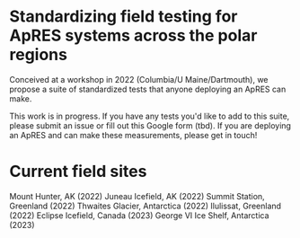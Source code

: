 # Standardizing field testing for ApRES systems across the polar regions
Conceived at a workshop in 2022 (Columbia/U Maine/Dartmouth), we propose a suite of standardized tests that anyone deploying an ApRES can make.


This work is in progress. If you have any tests you'd like to add to this suite, please submit an issue or fill out this Google form (tbd). If you are deploying an ApRES and can make these measurements, please get in touch!

# Current field sites
Mount Hunter, AK (2022)
Juneau Icefield, AK (2022)
Summit Station, Greenland (2022)
Thwaites Glacier, Antarctica (2022)
Ilulissat, Greenland (2022)
Eclipse Icefield, Canada (2023)
George VI Ice Shelf, Antarctica (2023)
